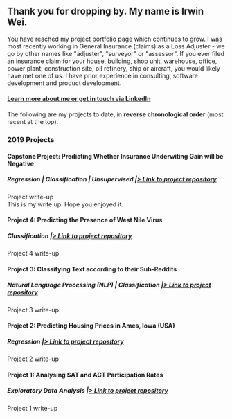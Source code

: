 ## Thank you for dropping by. My name is Irwin Wei.
You have reached my project portfolio page which continues to grow. I was most recently working in General Insurance (claims) as a Loss Adjuster - we go by other names like "adjuster", "surveyor" or "assessor". If you ever filed an insurance claim for your house, building, shop unit, warehouse, office, power plant, construction site, oil refinery, ship or aircraft, you would likely have met one of us. I have prior experience in consulting, software development and product development.

#### <a style="font-weight:bold" href="https://www.linkedin.com/in/irwinwei" target="_blank">Learn more about me or get in touch via LinkedIn</a>

The following are my projects to date, in **reverse chronological order** (most recent at the top).

### 2019 Projects
####
#### Capstone Project: Predicting Whether Insurance Underwiting Gain will be Negative
##### Regression | Classification | Unsupervised |<a href="https://www.github.com/irwinwei73/GA-DSI-Capstone" target="_blank">> Link to project repository</a>
Project write-up<br>
This is my write up. Hope you enjoyed it.

####
#### Project 4: Predicting the Presence of West Nile Virus
##### Classification |<a href="https://www.github.com/irwinwei73/GA-DSI-Project-04" target="_blank">> Link to project repository</a>
Project 4 write-up<br>

####
#### Project 3: Classifying Text according to their Sub-Reddits
##### Natural Language Processing (NLP) | Classification |<a href="https://www.github.com/irwinwei73/GA-DSI-Project-03" target="_blank">> Link to project repository</a>
Project 3 write-up<br>

####
#### Project 2: Predicting Housing Prices in Ames, Iowa (USA)
##### Regression |<a href="https://www.github.com/irwinwei73/GA-DSI-Project-02" target="_blank">> Link to project repository</a>
Project 2 write-up<br>

####
#### Project 1: Analysing SAT and ACT Participation Rates
##### Exploratory Data Analysis |<a href="https://www.github.com/irwinwei73/GA-DSI-Project-01" target="_blank">> Link to project repository</a>
Project 1 write-up<br> 
